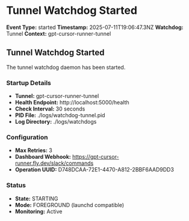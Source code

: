 # Tunnel Watchdog Started

**Event Type:** started
**Timestamp:** 2025-07-11T19:06:47.3NZ
**Watchdog:** Tunnel
**Context:** gpt-cursor-runner-tunnel


## Tunnel Watchdog Started

The tunnel watchdog daemon has been started.

### Startup Details
- **Tunnel:** gpt-cursor-runner-tunnel
- **Health Endpoint:** http://localhost:5000/health
- **Check Interval:** 30 seconds
- **PID File:** ./logs/watchdog-tunnel.pid
- **Log Directory:** ./logs/watchdogs

### Configuration
- **Max Retries:** 3
- **Dashboard Webhook:** https://gpt-cursor-runner.fly.dev/slack/commands
- **Operation UUID:** D748DCAA-72E1-4470-A812-2BBF6AAD9DD3

### Status
- **State:** STARTING
- **Mode:** FOREGROUND (launchd compatible)
- **Monitoring:** Active


